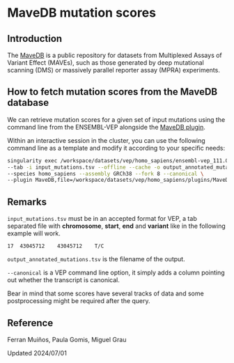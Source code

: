 # MaveDB mutation scores

## Introduction

The [MaveDB](https://www.mavedb.org/) is a public repository for datasets from Multiplexed Assays
of Variant Effect (MAVEs),
such as those generated by deep mutational scanning (DMS) or massively parallel reporter assay (MPRA) experiments.

## How to fetch mutation scores from the MaveDB database

We can retrieve mutation scores for a given set of input mutations using the command line from the ENSEMBL-VEP
alongside the [MaveDB plugin](https://www.ensembl.org/info/docs/tools/vep/script/vep_plugins.html#mavedb).

Within an interactive session in the cluster, you can use the following command line as a template and modify it
according to your specific needs:

```sh
singularity exec /workspace/datasets/vep/homo_sapiens/ensembl-vep_111.0.sif vep --dir /workspace/datasets/vep/ \
--tab -i input_mutations.tsv --offline --cache -o output_annotated_mutations.tsv \
--species homo_sapiens --assembly GRCh38 --fork 8 --canonical \
--plugin MaveDB,file=/workspace/datasets/vep/homo_sapiens/plugins/MaveDB_variants.tsv.gz
```

## Remarks

`input_mutations.tsv` must be in an accepted format for VEP, a tab separated file with **chromosome**, **start**,
**end** and **variant** like in the following example will work.

```tsv
17  43045712    43045712    T/C
```

`output_annotated_mutations.tsv` is the filename of the output.

`--canonical` is a VEP command line option, it simply adds a column pointing out whether the transcript is canonical.

Bear in mind that some scores have several tracks of data and some postprocessing might be required after the query.

## Reference

Ferran Muiños,
Paula Gomis,
Miguel Grau

Updated 2024/07/01
